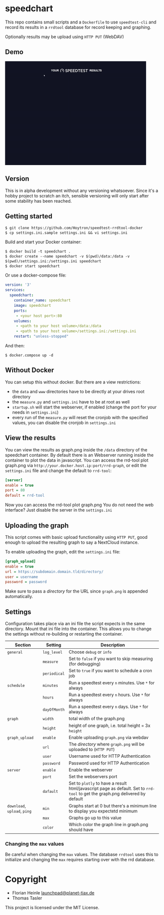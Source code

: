 # speedchart

This repo contains small scripts and a `Dockerfile` to use `speedtest-cli` and
record its results in a `rrdtool` database for record keeping and graphing.

Optionally results may be upload using `HTTP PUT` (WebDAV)

## Demo

![Speedchart results demo](demo/demo.gif)

## Version

This is in alpha development without any versioning whatsoever. Since it's
a hobby project to scratch an itch, sensible versioning will only start after
some stability has been reached.

## Getting started

```shell
$ git clone https://github.com/Hoytron/speedtest-rrdtool-docker
$ cp settings.ini.sample settings.ini && vi settings.ini
```

Build and start your Docker container:

```shell
$ docker build -t speedchart .
$ docker create --name speedchart -v $(pwd)/data:/data -v $(pwd)/settings.ini:/settings.ini speedchart
$ docker start speedchart
```

Or use a docker-compose file:

```docker-compose.yml
version: '3'
services:
  speedchart:
    container_name: speedchart
    image: speedchart
    ports:
     - <your host port>:80
    volumes:
     - <path to your host volume>/data:/data
     - <path to your host volume>/settings.ini:/settings.ini
    restart: "unless-stopped"
```

And then:

```shell
$ docker.compose up -d
```

## Without Docker

You can setup this without docker. But there are a view restrictions:
- the `data` and `www` directories have to be directly at your drives root directory 
- the `measure.py` and `settings.ini` have to be at root as well
- `startup.sh` will start the webserver, if enabled (change the port for your needs in `settings.ini`)
- every run of the `measure.py` will reset the cronjob with the specified values, you can disable the cronjob in `settings.ini`

## View the results

You can view the results as graph.png inside the `/data` directory of the speedchart container.
By default there is an Webserver running inside the container to plot the data in javascript. 
You can access the rrd-tool plot graph.png via `http://your.docker.host.ip:port/rrd-graph`, or edit the `settings.ini` file and change the default to `rrd-tool`:

```ini
[server]
enable = true
port = 80
default = rrd-tool
```

Now you can access the rrd-tool plot graph.png
You do not need the web interface? Just disable the server in the `settings.ini`

## Uploading the graph

This script comes with basic upload functionality using `HTTP PUT`, good enough
to upload the resulting graph to say a NextCloud instance.

To enable uploading the graph, edit the `settings.ini` file:

```ini
[graph_upload]
enable = true
url = https://subdomain.domain.tld/directory/
user = username
password = password
```

Make sure to pass a *directory* for the URL since `graph.png` is appended
automatically.

## Settings

Configuration takes place via an ini file the script expects in the same
directory. Mount that ini file into the container. This
allows you to change the settings without re-building or restarting the container.

| Section                      | Setting     | Description                                                        			 |
|------------------------------|-------------|-------------------------------------------------------------------------------|
| `general`                    | `log_level` | Choose `debug` or `info`                                          			 |
|                              | `measure`   | Set to `false` if you want to skip measuring (for debugging)      			 |
| 			       			   | `periodical`| Set to `true` if you want to schedule a cron job                   			 |
| `schedule`		           | `minutes`   | Run a speedtest every `n` minutes. Use `*` for always              			 |
| 			       			   | `hours`     | Run a speedtest every `n` hours. Use `*` for always                			 |
|			       			   | `dayOfMonth`| Run a speedtest every `n` days. Use `*` for always                 			 |
| `graph`                      | `width`     | total width of the graph.png                                       			 |
|                              | `height`    | height of one graph, i.e. total height = 3x `height`               			 |
| `graph_upload`               | `enable`    | Enable uploading `graph.png` via webdav                            			 |
|                              | `url`       | The *directory* where `graph.png` will be uploaded to (`HTTP PUT`) 			 |
|                              | `user`      | Username used for HTTP Authentication                              			 |
|                              | `password`  | Password used for HTTP Authentication                              			 |
| `server`					   | `enable`    | Enable the webserver															 |
|							   | `port`      | Set the webservers port				                                         |
| 							   | `dafault`   | Set to `plotly` to have a result html/javascript page as default. Set to `rrd-tool` to get the graph.png delivered by default |
| `download`, `upload`, `ping` | `min`       | Graphs start at 0 but there's a minimum line to display you expectetd minimum |
|                              | `max`       | Graphs go up to this value                                         			 |
|                              | `color`     | Which color the graph line in graph.png should have                           |

### Changing the `max` values

Be careful when changing the `max` values. The database `rrdtool` uses this to
initialize and changing the `max` requires starting over with the rrd database. 

# Copyright

* Florian Heinle <launchpad@planet-tiax.de> 
* Thomas Tasler

This project is licensed under the MIT License.

